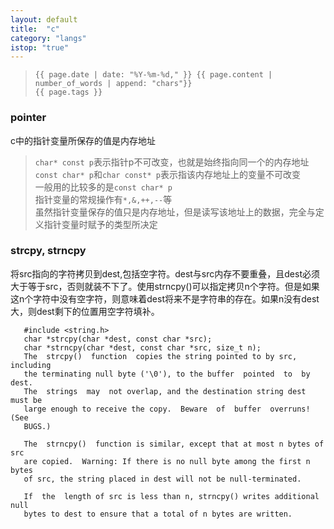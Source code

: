 ```yaml
---
layout: default
title:  "c"
category: "langs"
istop: "true"
---
```

>     {{ page.date | date: "%Y-%m-%d," }} {{ page.content | number_of_words | append: "chars"}}
>     {{ page.tags }}

### pointer

c中的指针变量所保存的值是内存地址
> `char* const p`表示指针p不可改变，也就是始终指向同一个的内存地址<br>
> `const char* p`和`char const* p`表示指该内存地址上的变量不可改变<br>
> 一般用的比较多的是`const char* p`<br>
> 指针变量的常规操作有`*,&,++,--`等<br>
> 虽然指针变量保存的值只是内存地址，但是读写该地址上的数据，完全与定义指针变量时赋予的类型所决定<br>
 
### strcpy, strncpy  
将src指向的字符拷贝到dest,包括空字符。dest与src内存不要重叠，且dest必须大于等于src，否则就装不下了。使用strncpy()可以指定拷贝n个字符。但是如果这n个字符中没有空字符，则意味着dest将来不是字符串的存在。如果n没有dest大，则dest剩下的位置用空字符填补。

       #include <string.h>
       char *strcpy(char *dest, const char *src);
       char *strncpy(char *dest, const char *src, size_t n);
       The  strcpy()  function  copies the string pointed to by src, including
       the terminating null byte ('\0'), to the buffer  pointed  to  by  dest.
       The  strings  may  not overlap, and the destination string dest must be
       large enough to receive the copy.  Beware  of  buffer  overruns!   (See
       BUGS.)

       The  strncpy()  function is similar, except that at most n bytes of src
       are copied.  Warning: If there is no null byte among the first n  bytes
       of src, the string placed in dest will not be null-terminated.

       If  the  length of src is less than n, strncpy() writes additional null
       bytes to dest to ensure that a total of n bytes are written.
